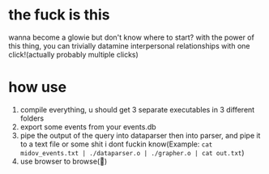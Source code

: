 # the fuck is this   
wanna become a glowie but don't know where to start? with the power of this thing, you can trivially datamine interpersonal relationships with one click!(actually probably multiple clicks)



# how use 
1. compile everything, u should get 3 separate executables in 3 different folders
2. export some events from your events.db 
3. pipe the output of the query into dataparser then into parser, and pipe it to a text file or some shit i dont fuckin know(Example: `cat midov_events.txt | ./dataparser.o | ./grapher.o | cat out.txt`)
4. use browser to browse(:exploding_head:) 


